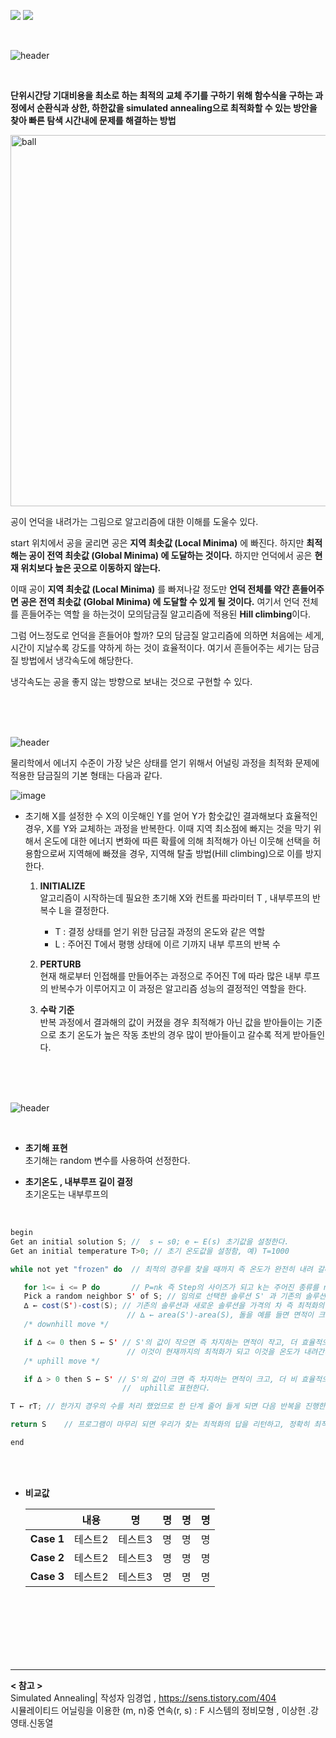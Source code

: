 <img src="https://img.shields.io/badge/Hyunnna-01FF95?style=flat-square&logo=Github&logoColor=white"/>  <img src="https://img.shields.io/badge/Java-EF2D5E?style=flat-square&logo=Java&logoColor=white"/>

<br />

![header](https://capsule-render.vercel.app/api?type=cylinder&color=auto&height=100&section=header&text=[Alogrithm]%20모의담금질%20알고리즘&fontSize=40&fontColor=ffffff)

<br />

**단위시간당 기대비용을 최소로 하는 최적의 교체 주기를 구하기 위해 함수식을 구하는 과정에서 순환식과 상한, 하한값을 simulated annealing으로 최적화할 수 있는 방안을 찾아 빠른 탐색 시간내에 문제를 해결하는 방법**

<img width="594" alt="ball" src="https://user-images.githubusercontent.com/62924325/173975942-bc44a2d5-4e9d-4b37-b3ea-2539f20ebb42.png">

<br />    

   공이 언덕을 내려가는 그림으로 알고리즘에 대한 이해를 도울수 있다.

   start 위치에서 공을 굴리면 공은 **지역 최솟값 (Local Minima)** 에 빠진다. 하지만 **최적해는 공이 전역 최솟값 (Global Minima) 에 도달하는 것이다.** 하지만 언덕에서 공은 **현재 위치보다 높은 곳으로 이동하지 않는다.**


   이때 공이 **지역 최솟값 (Local Minima)** 를 빠져나갈 정도만 **언덕 전체를 약간 흔들어주면 공은 전역 최솟값 (Global Minima) 에 도달할 수 있게 될 것이다.** 여기서 언덕 전체를 흔들어주는 역할 을 하는것이 모의담금질 알고리즘에 적용된 **Hill climbing**이다. 

   그럼 어느정도로 언덕을 흔들어야 할까? 모의 담금질 알고리즘에 의하면 처음에는 세게, 시간이 지날수록 강도를 약하게 하는 것이 효율적이다. 
   여기서 흔들어주는 세기는 담금질 방법에서 냉각속도에 해당한다. 

   냉각속도는 공을 좋지 않는 방향으로 보내는 것으로 구현할 수 있다. 

<br />

<br />

<br />

![header](https://capsule-render.vercel.app/api?type=soft&color=auto&height=50&section=header&text=기본동작방식&fontSize=20&fontColor=ffffff)

물리학에서 에너지 수준이 가장 낮은 상태를 얻기 위해서 어널링 과정을 최적화 문제에 적용한 담금질의 기본 형태는 다음과 같다.

![image](https://user-images.githubusercontent.com/62924325/173999368-f4fd3c11-0890-4e05-880a-437a77a25240.png)

* 초기해 X를 설정한 수 X의 이웃해인 Y를 얻어 Y가 함숫값인 결과해보다 효율적인 경우, X를 Y와 교체하는 과정을 반복한다. 이때 지역 최소점에 빠지는 것을 막기 위해서 온도에 대한 에너지 변화에 따른 확률에 의해 최적해가 아닌 이웃해 선택을 허용함으로써 지역해에 빠졌을 경우, 지역해 탈출 방법(Hill climbing)으로 이를 방지한다.   

   1. **INITIALIZE** <br />
      알고리즘이 시작하는데 필요한 초기해 X와 컨트롤 파라미터 T , 내부루프의 반복수 L을 결정한다. 
         * T : 결정 상태를 얻기 위한 담금질 과정의 온도와 같은 역할
         * L : 주어진 T에서 평행 상태에 이르 기까지 내부 루프의 반복 수 <br />
          
   2. **PERTURB** <br />
      현재 해로부터 인접해를 만들어주는 과정으로 주어진 T에 따라 많은 내부 루프의 반복수가 이루어지고 이 과정은 알고리즘 성능의 결정적인 역할을 한다.
      <br />
   3. **수락 기준** <br />
      반복 과정에서 결과해의 값이 커졌을 경우 최적해가 아닌 값을 받아들이는 기준으로 초기 온도가 높은 작동 초반의 경우 많이 받아들이고 갈수록 적게 받아들인다.  

<br />

<br />

<br />

![header](https://capsule-render.vercel.app/api?type=soft&color=auto&height=50&section=header&text=최적화과정분석&fontSize=20&fontColor=ffffff)

<br />

* **초기해 표현** <br />
   초기해는 random 변수를 사용하여 선정한다.
   
* **초기온도 , 내부루프 길이 결정** <br />
    초기온도는 내부루프의  
    
    <br />
    
```java
begin
Get an initial solution S; //  s ← s0; e ← E(s) 초기값을 설정한다.
Get an initial temperature T>0; // 초기 온도값을 설정함, 예) T=1000

while not yet "frozen" do  // 최적의 경우를 찾을 때까지 즉 온도가 완전히 내려 갈때까지 프로그램을 Loop한다.

   for 1<= i <= P do       // P=nk 즉 Step의 사이즈가 되고 k는 주어진 종류를 n은 우리가 결정하게 된다. 즉 STEP사이즈를 결정하게 된다.
   Pick a random neighbor S' of S; // 임의로 선택한 솔루션 S' 과 기존의 솔루션 S를 선택한다.
   ∆ ← cost(S')-cost(S); // 기존의 솔루션과 새로운 솔루션을 가격의 차 즉 최적화의 값의 차를 만든다.
                          // ∆ ← area(S')-area(S), 돌을 예를 들면 면적이 크기가 효율성의 차이이다.
   /* downhill move */

   if ∆ <= 0 then S ← S' // S'의 값이 작으면 즉 차지하는 면적이 작고, 더 효율적으로 배치 되었으면,
                          // 이것이 현재까지의 최적화가 되고 이것을 온도가 내려간다. Downhill로 표현한다.
   /* uphill move */

   if ∆ > 0 then S ← S' // S'의 값이 크면 즉 차지하는 면적이 크고, 더 비 효율적으로 배치 되었으면, 이것을 온도가 올라간다.
                         //  uphill로 표현한다.

T ← rT; // 한가지 경우의 수를 처리 했었므로 한 단계 줄어 들게 되면 다음 반복을 진행한다.

return S    // 프로그램이 마무리 되면 우리가 찾는 최적화의 답을 리턴하고, 정확히 최적화의 답을 찾았으면 이것을 Global Optimization 즉 모든 경우의 수중에서 가장 최적화된 것이다.

end
```

<br />

<br />

* **비교값** 

   ||내용|명|명|명|명|
   |:--------:|:---:|:---:|:---:|:---:|:---:|
   |**Case 1**|테스트2|테스트3|명|명|명|
   |**Case 2**|테스트2|테스트3|명|명|명|
   |**Case 3**|테스트2|테스트3|명|명|명|

<br />

<br />

<br />

<br />

<br />

<br />

***
 
**< 참고 >** <br />
 Simulated Annealing| 작성자 임경업 , https://sens.tistory.com/404
<br />
시뮬레이티드 어닐링을 이용한 (m, n)중 연속(r, s) : F 시스템의 정비모형 , 이상헌
․강영태․신동열


